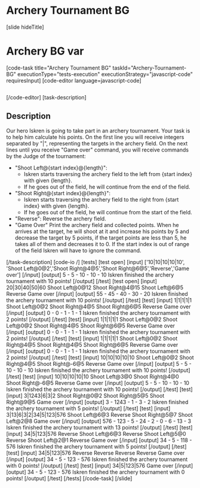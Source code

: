 # Archery Tournament BG

[slide hideTitle]

# Archery BG var

[code-task title="Archery Tournament BG" taskId="Archery-Tournament-BG" executionType="tests-execution" executionStrategy="javascript-code" requiresInput]
[code-editor language=javascript-code]
```

```
[/code-editor]
[task-description]
## Description

Our hero Iskren is going to take part in an archery tournament. Your task is to help him calculate his points.
On the first line you will receive integers separated by "|", representing the targets in the archery field.
On the next lines until you receive "Game over" command, you will receive commands by the Judge of the tournament:
- "Shoot Left@{start index}@{length}":
  * Iskren starts traversing the archery field to the left from {start index} with given {length}. 
  * If he goes out of the field, he will continue from the end of the field.
- "Shoot Right@{start index}@{length}":
  * Iskren starts traversing the archery field to the right from {start index} with given {length}.
  * If he goes out of the field, he will continue from the start of the field.
- "Reverse":
Reverse the archery field.
- "Game Over"
Print the archery field and collected points.
When he arrives at the target, he will shoot at it and increase his points by 5 and decrease the target by 5 points, if the target points are less than 5, he takes all of them and decreases it to 0. If the start index is out of range of the field Iskren will have to ignore the command.


[/task-description]
[code-io /]
[tests]
[test open]
[input]
['10\|10\|10\|10\|10', 'Shoot Left@0@2','Shoot Right@4@5','Shoot Right@6@5','Reverse','Game over']
[/input]
[output]
5 - 5 - 10 - 10 - 10
Iskren finished the archery tournament with 10 points!
[/output]
[/test]
[test open]
[input]
20\|30\|40\|50\|60
Shoot Left@0@12
Shoot Right@4@15
Shoot Left@6@5
Reverse
Game over
[/input]
[output]
55 - 45 - 40 - 30 - 20
Iskren finished the archery tournament with 10 points!
[/output]
[/test]
[test]
[input]
1\|1\|1\|1\|1
Shoot Left@0@2
Shoot Right@4@5
Shoot Right@6@5
Reverse
Game over
[/input]
[output]
0 - 0 - 1 - 1 - 1
Iskren finished the archery tournament with 2 points!
[/output]
[/test]
[test]
[input]
1\|1\|1\|1\|1
Shoot Left@0@2
Shoot Left@0@2
Shoot Right@4@5
Shoot Right@6@5
Reverse
Game over
[/input]
[output]
0 - 0 - 1 - 1 - 1
Iskren finished the archery tournament with 2 points!
[/output]
[/test]
[test]
[input]
1\|1\|1\|1\|1
Shoot Left@0@2
Shoot Right@4@5
Shoot Right@4@5
Shoot Right@6@5
Reverse
Game over
[/input]
[output]
0 - 0 - 1 - 1 - 1
Iskren finished the archery tournament with 2 points!
[/output]
[/test]
[test]
[input]
10\|10\|10\|10\|10
Shoot Left@0@2
Shoot Right@4@5
Shoot Right@-6@5
Reverse
Game over
[/input]
[output]
5 - 5 - 10 - 10 - 10
Iskren finished the archery tournament with 10 points!
[/output]
[/test]
[test]
[input]
10\|10\|10\|10\|10
Shoot Left@3@0
Shoot Right@4@0
Shoot Right@-6@5
Reverse
Game over
[/input]
[output]
5 - 5 - 10 - 10 - 10
Iskren finished the archery tournament with 10 points!
[/output]
[/test]
[test]
[input]
3\|1243\|6\|3\|2
Shoot Right@0@2
Shoot Right@5@5
Shoot Right@9@5
Game over
[/input]
[output]
3 - 1243 - 1 - 3 - 2
Iskren finished the archery tournament with 5 points!
[/output]
[/test]
[test]
[input]
3\|13\|6\|3\|2\|34\|5\|123\|576
Shoot Left@6@3
Reverse
Shoot Right@5@7
Shoot Left@2@8
Game over
[/input]
[output]
576 - 123 - 5 - 24 - 2 - 0 - 6 - 13 - 3
Iskren finished the archery tournament with 13 points!
[/output]
[/test]
[test]
[input]
34\|5\|123\|576
Reverse
Shoot Left@6@3
Reverse
Shoot Left@5@0
Reverse
Shoot Left@2@1
Reverse
Game over
[/input]
[output]
34 - 5 - 118 - 576
Iskren finished the archery tournament with 5 points!
[/output]
[/test]
[test]
[input]
34\|5\|123\|576
Reverse
Reverse
Reverse
Reverse
Game over
[/input]
[output]
34 - 5 - 123 - 576
Iskren finished the archery tournament with 0 points!
[/output]
[/test]
[test]
[input]
34\|5\|123\|576
Game over
[/input]
[output]
34 - 5 - 123 - 576
Iskren finished the archery tournament with 0 points!
[/output]
[/test]
[/tests]
[/code-task]
[/slide]